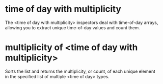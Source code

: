# time of day with multiplicity

The &lt;time of day with multiplicity&gt; inspectors deal with time-of-day arrays, allowing you to extract unique time-of-day values and count them.

# multiplicity of &lt;time of day with multiplicity&gt;

Sorts the list and returns the multiplicity, or count, of each unique element in the specified list of multiple &lt;time of day&gt; types.
